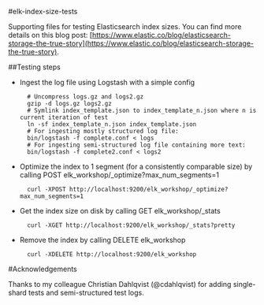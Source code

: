 #elk-index-size-tests

Supporting files for testing Elasticsearch index sizes. You can find more details on this blog post: [https://www.elastic.co/blog/elasticsearch-storage-the-true-story](https://www.elastic.co/blog/elasticsearch-storage-the-true-story).


##Testing steps

* Ingest the log file using Logstash with a simple config

		# Uncompress logs.gz and logs2.gz
		gzip -d logs.gz logs2.gz
		# Symlink index_template.json to index_template_n.json where n is current iteration of test
		ln -sf index_template_n.json index_template.json
		# For ingesting mostly structured log file:
		bin/logstash -f complete.conf < logs
		# For ingesting semi-structured log file containing more text:
		bin/logstash -f complete2.conf < logs2

* Optimize the index to 1 segment (for a consistently comparable size) by calling POST elk_workshop/_optimize?max_num_segments=1

		curl -XPOST http://localhost:9200/elk_workshop/_optimize?max_num_segments=1

* Get the index size on disk by calling GET elk_workshop/_stats

		curl -XGET http://localhost:9200/elk_workshop/_stats?pretty

* Remove the index by calling DELETE elk_workshop

		curl -XDELETE http://localhost:9200/elk_workshop


#Acknowledgements

Thanks to my colleague Christian Dahlqvist (@cdahlqvist) for adding single-shard tests and semi-structured test logs.
